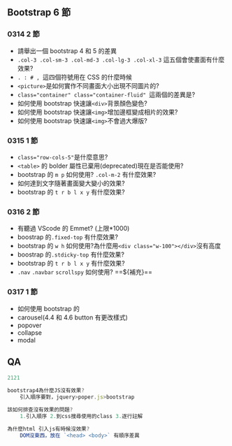 ## Bootstrap 6 節

### 0314 2 節

- 請舉出一個 bootstrap 4 和 5 的差異
- `.col-3 .col-sm-3 .col-md-3 .col-lg-3 .col-xl-3` 這五個會使畫面有什麼效果?
- `. : # , `這四個符號用在 CSS 的什麼時候
- `<picture>`是如何實作不同畫面大小出現不同圖片的?
- `class="container" class="container-fluid" `這兩個的差異是?
- 如何使用 bootstrap 快速讓`<div>`背景顏色變色?
- 如何使用 bootstrap 快速讓`<img>`增加邊框變成相片的效果?
- 如何使用 bootstrap 快速讓`<img>`不會過大爆版?

### 0315 1 節

- `class="row-cols-5"`是什麼意思?
- `<table>` 的 bolder 屬性已棄用(deprecated)現在是否能使用?
- bootstrap 的 `m p` 如何使用? `.col-m-2` 有什麼效果?
- 如何達到文字隨著畫面變大變小的效果?
- bootstrap 的 `t r b l x y` 有什麼效果?

### 0316 2 節

- 有聽過 VScode 的 Emmet? (上限\*1000)
- boostrap 的`.fixed-top` 有什麼效果?
- bootstrap 的 `w h` 如何使用?為什麼用`<div class="w-100"></div>`沒有高度
- boostrap 的`.stdicky-top` 有什麼效果?
- bootstrap 的 `t r b l x y` 有什麼效果?
- `.nav` `.navbar` `scrollspy` 如何使用? ==${補充}==

### 0317 1 節

- 如何使用 bootstrap 的
- carousel(4.4 和 4.6 button 有更改樣式)
- popover
- collapse
- modal

## QA

```js
2121

bootstrap4為什麼JS沒有效果?
    引入順序要對，jquery>poper.js>bootstrap

該如何排查沒有效果的問題?
    1.引入順序 2.到css搜尋使用的class 3.逐行註解

為什麼html 引入js有時候沒效果?
    DOM沒東西，放在 `<head> <body>` 有順序差異

```

<!-- ## 補充資料

https://w3c.hexschool.com/flexbox/4a029043 -->
